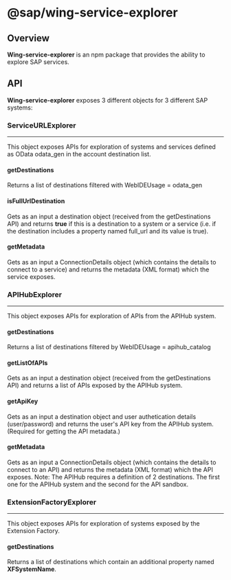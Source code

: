 # @sap/wing-service-explorer

## Overview

**Wing-service-explorer** is an npm package that provides the ability to explore SAP services.

## API

**Wing-service-explorer** exposes 3 different objects for 3 different SAP systems:

### ServiceURLExplorer

---

This object exposes APIs for exploration of systems and services defined as OData odata_gen in the account destination list.

#### getDestinations

Returns a list of destinations filtered with WebIDEUsage = odata_gen

#### isFullUrlDestination

Gets as an input a destination object (received from the getDestinations API) and returns **true** if this is a destination to a system
or a service (i.e. if the destination includes a property named full_url and its value is true).

#### getMetadata

Gets as an input a ConnectionDetails object (which contains the details to connect to a service) and returns the metadata (XML format)
which the service exposes.

### APIHubExplorer

---

This object exposes APIs for exploration of APIs from the APIHub system.

#### getDestinations

Returns a list of destinations filtered by WebIDEUsage = apihub_catalog

#### getListOfAPIs

Gets as an input a destination object (received from the getDestinations API) and returns a list of APIs exposed by the APIHub system.

#### getApiKey

Gets as an input a destination object and user authetication details (user/password) and returns the user's API key from the APIHub system. (Required for getting the API metadata.)

#### getMetadata

Gets as an input a ConnectionDetails object (which contains the details to connect to an API) and returns the metadata (XML format)
which the API exposes.
Note: The APIHub requires a definition of 2 destinations. The first one for the APIHub system and the second for the API sandbox.

### ExtensionFactoryExplorer

---

This object exposes APIs for exploration of systems exposed by the Extension Factory.

#### getDestinations

Returns a list of destinations which contain an additional property named **XFSystemName**.
